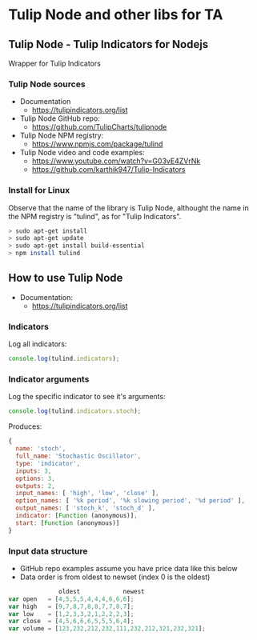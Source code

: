 # Tulip Node and other libs for TA

## Tulip Node - Tulip Indicators for Nodejs

Wrapper for Tulip Indicators

### Tulip Node sources

* Documentation
  * <https://tulipindicators.org/list>
* Tulip Node GitHub repo:
  * <https://github.com/TulipCharts/tulipnode>
* Tulip Node NPM registry:
  * <https://www.npmjs.com/package/tulind>
* Tulip Node video and code examples:
  * <https://www.youtube.com/watch?v=G03vE4ZVrNk>
  * <https://github.com/karthik947/Tulip-Indicators>

### Install for Linux

Observe that the name of the library is Tulip Node, althought the name in the NPM registry is "tulind", as for "Tulip Indicators".

``` Bash
> sudo apt-get install
> sudo apt-get update
> sudo apt-get install build-essential
> npm install tulind
```

## How to use Tulip Node

* Documentation:
  * <https://tulipindicators.org/list>

### Indicators

Log all indicators:

``` JavaScript
console.log(tulind.indicators);
```

### Indicator arguments

Log the specific indicator to see it's arguments:

``` JavaScript
console.log(tulind.indicators.stoch);
```

Produces:

```JavaScript
{
  name: 'stoch',
  full_name: 'Stochastic Oscillator',
  type: 'indicator',
  inputs: 3,
  options: 3,
  outputs: 2,
  input_names: [ 'high', 'low', 'close' ],
  option_names: [ '%k period', '%k slowing period', '%d period' ],
  output_names: [ 'stoch_k', 'stoch_d' ],
  indicator: [Function (anonymous)],
  start: [Function (anonymous)]
}
```

### Input data structure

* GitHub repo examples assume you have price data like this below
* Data order is from oldest to newset (index 0 is the oldest)

``` Javascript
              oldest            newest
var open   = [4,5,5,5,4,4,4,6,6,6];
var high   = [9,7,8,7,8,8,7,7,8,7];
var low    = [1,2,3,3,2,1,2,2,2,3];
var close  = [4,5,6,6,6,5,5,5,6,4];
var volume = [123,232,212,232,111,232,212,321,232,321];
```
